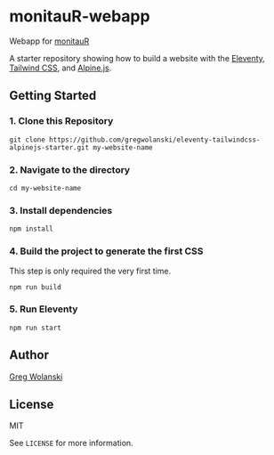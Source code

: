 # monitauR-webapp

Webapp for [monitauR](https://github.com/Wytamma/monitauR)

A starter repository showing how to build a website with the [Eleventy](https://www.11ty.dev), [Tailwind CSS](https://tailwindcss.com), and [Alpine.js](https://github.com/alpinejs/alpine).

## Getting Started

### 1. Clone this Repository

```
git clone https://github.com/gregwolanski/eleventy-tailwindcss-alpinejs-starter.git my-website-name
```

### 2. Navigate to the directory

```
cd my-website-name
```

### 3. Install dependencies

```
npm install
```

### 4. Build the project to generate the first CSS

This step is only required the very first time.

```
npm run build
```

### 5. Run Eleventy

```
npm run start
```

## Author

[Greg Wolanski](https://gregwolanski.com)

## License

MIT

See `LICENSE` for more information.
